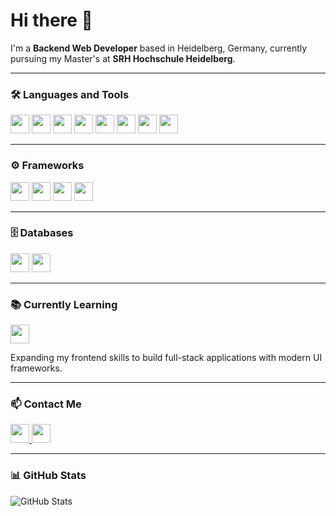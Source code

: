 # Hi there 👋  
I'm a **Backend Web Developer** based in Heidelberg, Germany, currently pursuing my Master's at **SRH Hochschule Heidelberg**.

---

### 🛠️ Languages and Tools

<p>
  <img src="https://img.shields.io/badge/-Java-007396?logo=java&logoColor=white" height="30"/>
  <img src="https://img.shields.io/badge/-HTML5-E34F26?logo=html5&logoColor=white" height="30"/>
  <img src="https://img.shields.io/badge/-CSS3-1572B6?logo=css3&logoColor=white" height="30"/>
  <img src="https://img.shields.io/badge/-JavaScript-F7DF1E?logo=javascript&logoColor=black" height="30"/>
  <img src="https://img.shields.io/badge/-Git-F05032?logo=git&logoColor=white" height="30"/>
  <img src="https://img.shields.io/badge/-Postman-FF6C37?logo=postman&logoColor=white" height="30"/>
  <img src="https://img.shields.io/badge/-Microservices-FF6C37?logo=microgen&logoColor=white" height="30"/>
  <img src="https://img.shields.io/badge/-Docker-2496ED?logo=docker&logoColor=white" height="30"/>
</p>

---

### ⚙️ Frameworks

<p>
  <img src="https://img.shields.io/badge/-Spring%20Boot-6DB33F?logo=springboot&logoColor=white" height="30"/>
  <img src="https://img.shields.io/badge/-Vue.js-4FC08D?logo=vue.js&logoColor=white" height="30"/>
  <img src="https://img.shields.io/badge/-Tailwind%20CSS-38B2AC?logo=tailwind-css&logoColor=white" height="30"/>
  <img src="https://img.shields.io/badge/-JUnit%205-25A162?logo=junit5&logoColor=white" height="30"/>
</p>

---

### 🗄️ Databases

<p>
  <img src="https://img.shields.io/badge/-MySQL-4479A1?logo=mysql&logoColor=white" height="30"/>
  <img src="https://img.shields.io/badge/-MongoDB-47A248?logo=mongodb&logoColor=white" height="30"/>
</p>

---

### 📚 Currently Learning

<p>
  <img src="https://img.shields.io/badge/-React-61DAFB?logo=react&logoColor=black" height="30"/>
</p>
<p>Expanding my frontend skills to build full-stack applications with modern UI frameworks.</p>

---

### 📫 Contact Me

<p>
  <a href="https://www.linkedin.com/in/pramukh-prakash">
    <img src="https://img.shields.io/badge/-LinkedIn-blue?logo=linkedin" height="30"/>
  </a>
  <a href="mailto:pramukhp35@gmail.com">
    <img src="https://img.shields.io/badge/-Gmail-red?logo=gmail" height="30"/>
  </a>
</p>

---

### 📊 GitHub Stats

![GitHub Stats](https://github-readme-stats.vercel.app/api?username=PramukhPrakash17&show_icons=true&theme=radical&cache_bust=3)

